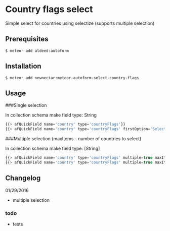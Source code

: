# Country flags select

Simple select for countries using selectize (supports multiple selection)

## Prerequisites

```
$ meteor add aldeed:autoform
```

## Installation

```
$ meteor add newnectar:meteor-autoform-select-country-flags
```

## Usage

###Single selection

In collection schema make field type: String

```javascript
{{> afQuickField name='country' type='countryFlags'}}
{{> afQuickField name='country' type='countryFlags' firstOption='Select a country'}}
```

###Multiple selection (maxItems - number of countries to select)

In collection schema make field type: [String]

```javascript
{{> afQuickField name='country' type='countryFlags' multiple=true maxItems=5}}
{{> afQuickField name='country' type='countryFlags' multiple=true maxItems=5 firstOption='Select a country'}}
```

## Changelog

01/29/2016
- multiple selection

### todo
- tests

